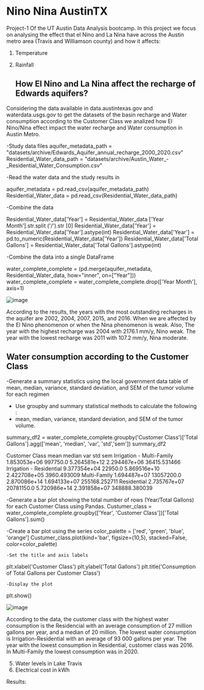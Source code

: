 # Nino Nina AustinTX
Project-1 Of the UT Austin Data Analysis bootcamp. In this project we focus on analysing the effect that el Nino and La Nina have across the Austin metro area (Travis and Williamson county) and how it affects:
1. Temperature
2. Rainfall

   ## How El Nino and La Nina affect the recharge of Edwards aquifers?
Considering the data available in data.austintexas.gov and waterdata.usgs.gov to get the datasets of the basin recharge and Water consumption according to the Customer Class​ we analized how El Nino/Nina effect impact the water recharge and Water consumption in Austin Metro. 


  -Study data files
aquifer_metadata_path = "datasets/archive/Edwards_Aquifer_annual_recharge_2000_2020.csv"
Residential_Water_data_path = "datasets/archive/Austin_Water_-_Residential_Water_Consumption.csv"

 -Read the water data and the study results in
 
aquifer_metadata = pd.read_csv(aquifer_metadata_path)
Residential_Water_data = pd.read_csv(Residential_Water_data_path)

 -Combine the data 
 
Residential_Water_data['Year'] = Residential_Water_data ['Year Month'].str.split ('/').str [0]
Residential_Water_data['Year'] = Residential_Water_data['Year'].astype(int)
Residential_Water_data['Year'] = pd.to_numeric(Residential_Water_data['Year'])
Residential_Water_data['Total Gallons'] = Residential_Water_data['Total Gallons'].astype(int)

 -Combine the data into a single DataFrame
 
water_complete_complete = (pd.merge(aquifer_metadata, Residential_Water_data, how="inner", on=["Year"]))
water_complete_complete = water_complete_complete.drop(['Year Month'], axis=1)

![image](https://github.com/Victarrion/Nino_Nina_AustinTX/assets/129136787/a3dc14da-3b9d-4981-9ab6-6bedbf205b22)

According to the results, the years with the most outstanding recharges in the aquifer are 2002, 2004, 2007, 2015, and 2016. When we are affected by the El Nino phenomenon or when the Nina phenomenon is weak. ​Also, The year with the highest recharge was 2004 with 2176.1 mm/y, Nino weak. The year with the lowest recharge was 2011 with 107.2 mm/y, Nina moderate. ​

## Water consumption according to the Customer Class

  -Generate a summary statistics  using the local government data table of mean, median, variance, standard deviation, and SEM of the tumor volume for each regimen
  - Use groupby and summary statistical methods to calculate the following : 
   - mean, median, variance, standard deviation, and SEM of the tumor volume. 

summary_df2 = water_complete_complete.groupby('Customer Class')['Total Gallons'].agg(['mean', 'median', 'var', 'std','sem'])
summary_df2
	
Customer Class					     mean	    median	         var	         std	      sem
Irrigation - Multi-Family	1.853053e+06	997750.0	    5.264581e+12	2.294467e+06	36415.531466
Irrigation - Residential	9.377354e+04	22950.0	    5.869516e+10	2.422708e+05	3960.493009
Multi-Family	            1.694487e+07	13057200.0	 2.870086e+14	1.694133e+07	255168.252711
Residential	               2.735767e+07	20781150.0	 5.720986e+14	2.391858e+07	348888.380039

   -Generate a bar plot showing the total number of rows (Year/Total Gallons) for each Customer Class using Pandas.
Custumer_class = water_complete_complete.groupby(['Year', 'Customer Class'])['Total Gallons'].sum()

   -Create a bar plot using the  series
color_palette = ['red', 'green', 'blue', 'orange']
Custumer_class.plot(kind='bar', figsize=(10,5), stacked=False, color=color_palette)

    -Set the title and axis labels
plt.xlabel('Customer Class')
plt.ylabel('Total Gallons')
plt.title('Consumption of Total Gallons per Customer Class')

    -Display the plot
plt.show()

![image](https://github.com/Victarrion/Nino_Nina_AustinTX/assets/129136787/b66df799-b2b6-4440-a712-e5ad3487af3b)

According to the data, the customer class with the highest water consumption is the Residencial with an average consumption of 27 million gallons per year, and a median of 20 million. The lowest water consumption is Irrigation-Residential with an average of 93 000 gallons per year. 
 The year with the lowest consumption in Residential, customer class was 2016. In Multi-Family the lowest consumption was in 2020.
 
5. Water levels in Lake Travis
6. Electrical cost in kWh

Results:
